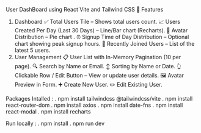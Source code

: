 User DashBoard using React Vite and Tailwind CSS
🚀 Features
1. Dashboard
✅ Total Users Tile – Shows total users count.
📈 Users Created Per Day (Last 30 Days) – Line/Bar chart (Recharts).
🥧 Avatar Distribution – Pie chart .
⏰ Signup Time of Day Distribution – Optional chart showing peak signup hours.
👤 Recently Joined Users – List of the latest 5 users.
2. User Management
📋 User List with In-Memory Pagination (10 per page).
🔍 Search by Name or Email.
 ↕️ Sorting by Name or Date.
👆 Clickable Row / Edit Button – View or update user details.
🖼️ Avatar Preview in Form.
➕ Create New User.
✏️ Edit Existing User.

Packages Intalled :
. npm install tailwindcss @tailwindcss/vite
. npm install react-router-dom
. npm install axios
. npm install date-fns
. npm install react-modal
. npm install recharts

Run locally :
. npm install
. npm run dev
